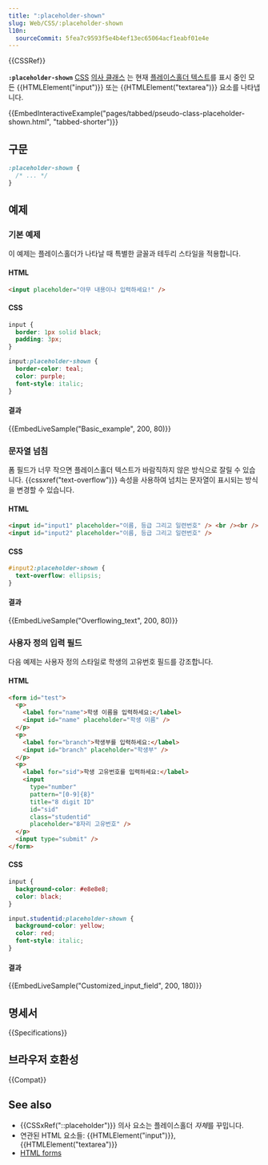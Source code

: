 ```yaml
---
title: ":placeholder-shown"
slug: Web/CSS/:placeholder-shown
l10n:
  sourceCommit: 5fea7c9593f5e4b4ef13ec65064acf1eabf01e4e
---
```


{{CSSRef}}

**`:placeholder-shown`** [CSS](/ko/docs/Web/CSS) [의사 클래스](/ko/docs/Web/CSS/Pseudo-classes) 는 현재 [플레이스홀더 텍스트](/ko/docs/Web/HTML/Element/input#placeholder)를 표시 중인 모든 {{HTMLElement("input")}} 또는 {{HTMLElement("textarea")}} 요소를 나타냅니다.

{{EmbedInteractiveExample("pages/tabbed/pseudo-class-placeholder-shown.html", "tabbed-shorter")}}

## 구문

```css
:placeholder-shown {
  /* ... */
}
```

## 예제

### 기본 예제

이 예제는 플레이스홀더가 나타날 때 특별한 글꼴과 테두리 스타일을 적용합니다.

#### HTML

```html
<input placeholder="아무 내용이나 입력하세요!" />
```

#### CSS

```css
input {
  border: 1px solid black;
  padding: 3px;
}

input:placeholder-shown {
  border-color: teal;
  color: purple;
  font-style: italic;
}
```

#### 결과

{{EmbedLiveSample("Basic_example", 200, 80)}}

### 문자열 넘침

폼 필드가 너무 작으면 플레이스홀더 텍스트가 바람직하지 않은 방식으로 잘릴 수 있습니다. {{cssxref("text-overflow")}} 속성을 사용하여 넘치는 문자열이 표시되는 방식을 변경할 수 있습니다.

#### HTML

```html
<input id="input1" placeholder="이름, 등급 그리고 일련번호" /> <br /><br />
<input id="input2" placeholder="이름, 등급 그리고 일련번호" />
```

#### CSS

```css
#input2:placeholder-shown {
  text-overflow: ellipsis;
}
```

#### 결과

{{EmbedLiveSample("Overflowing_text", 200, 80)}}

### 사용자 정의 입력 필드

다음 예제는 사용자 정의 스타일로 학생의 고유번호 필드를 강조합니다.

#### HTML

```html
<form id="test">
  <p>
    <label for="name">학생 이름을 입력하세요:</label>
    <input id="name" placeholder="학생 이름" />
  </p>
  <p>
    <label for="branch">학생부를 입력하세요:</label>
    <input id="branch" placeholder="학생부" />
  </p>
  <p>
    <label for="sid">학생 고유번호를 입력하세요:</label>
    <input
      type="number"
      pattern="[0-9]{8}"
      title="8 digit ID"
      id="sid"
      class="studentid"
      placeholder="8자리 고유번호" />
  </p>
  <input type="submit" />
</form>
```

#### CSS

```css
input {
  background-color: #e8e8e8;
  color: black;
}

input.studentid:placeholder-shown {
  background-color: yellow;
  color: red;
  font-style: italic;
}
```

#### 결과

{{EmbedLiveSample("Customized_input_field", 200, 180)}}

## 명세서

{{Specifications}}

## 브라우저 호환성

{{Compat}}

## See also

- {{CSSxRef("::placeholder")}} 의사 요소는 플레이스홀더 *자체*를 꾸밉니다.
- 연관된 HTML 요소들: {{HTMLElement("input")}}, {{HTMLElement("textarea")}}
- [HTML forms](/ko/docs/Learn/Forms)
